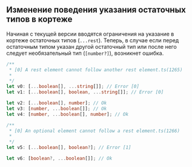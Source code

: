 ## Изменение поведения указания остаточных типов в кортеже

Начиная с текущей версии вводятся ограничения на указание в кортеже остаточных типов (`...rest`). Теперь, в случае если перед остаточным типом указан другой остаточный тип или после него следует необязательный тип (`[number?]`), возникнет ошибка.

`````ts
/**
 * [0] A rest element cannot follow another rest element.ts(1265)
 *
 */
let v0: [...boolean[], ...string[]]; // Error [0]
let v1: [...boolean[], boolean, ...string[]]; // Error [0]

let v2: [...boolean[], number]; // Ok
let v3: [number, ...boolean[]]; // Ok
let v4: [number, ...boolean[], number]; // Ok

/**
 * [0] An optional element cannot follow a rest element.ts(1266)
 *
 */
let v5: [...boolean[], boolean?]; // Error [1]

let v6: [boolean?, ...boolean[]]; // Ok
`````
